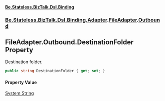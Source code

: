 #### [Be.Stateless.BizTalk.Dsl.Binding](README.md 'README')
### [Be.Stateless.BizTalk.Dsl.Binding.Adapter](Be.Stateless.BizTalk.Dsl.Binding.Adapter.md 'Be.Stateless.BizTalk.Dsl.Binding.Adapter').[FileAdapter](FileAdapter.md 'Be.Stateless.BizTalk.Dsl.Binding.Adapter.FileAdapter').[Outbound](FileAdapter.Outbound.md 'Be.Stateless.BizTalk.Dsl.Binding.Adapter.FileAdapter.Outbound')

## FileAdapter.Outbound.DestinationFolder Property

Destination folder.

```csharp
public string DestinationFolder { get; set; }
```

#### Property Value
[System.String](https://docs.microsoft.com/en-us/dotnet/api/System.String 'System.String')
